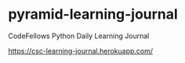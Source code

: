 # pyramid-learning-journal
CodeFellows Python Daily Learning Journal

https://csc-learning-journal.herokuapp.com/
